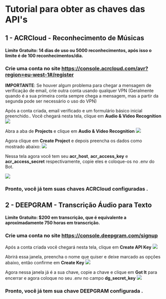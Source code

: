 # Tutorial para obter as chaves das API's

## 1 - ACRCloud - Reconhecimento de Músicas

#### Limite Gratuito: 14 dias de uso ou 5000 reconhecimentos, após isso o limite é de 100 reconhecimentos/dia.

### Crie uma conta no site https://console.acrcloud.com/avr?region=eu-west-1#/register

**IMPORTANTE**: Se houver algum problema para chegar a mensagem de verificação de email, crie outra conta usando qualquer VPN (Geralmente quando é a sua primeira conta sempre chega a mensagem, mas a partir da segunda pode ser necessário o uso do VPN)

Após a conta criada, email verificado e um formulário básico inicial preenchido.. Você chegará nesta tela, clique em **Audio & Video Recognition**
<img src="https://i.imgur.com/CeKSsjO.png"/>

Abra a aba de **Projects** e clique em **Audio & Video Recognition**
<img src="https://i.imgur.com/owgNhyv.png"/>

Agora clique em **Create Project** e depois preencha os dados como mostrado abaixo:
<img src="https://i.imgur.com/530RtLA.png"/>

Nessa tela agora você tem seu **acr_host**, **acr_access_key** e **acr_access_secret** respectivamente, copie eles e coloque-os no .env do Bot.

<img src="https://i.imgur.com/BA8aUA5.png"/>

### Pronto, você já tem suas chaves ACRCloud configuradas .

## 2 - DEEPGRAM - Transcrição Áudio para Texto

#### Limite Gratuito: $200 em transcrição, que é equivalente a aproximadamente 750 horas em transcrição.

### Crie uma conta no site https://console.deepgram.com/signup

Após a conta criada você chegará nesta tela, clique em **Create API Key**
<img src="https://i.imgur.com/2MFfmga.png">

Abrirá essa janela, preencha o nome que quiser e deixe marcado as opções abaixo, então confirme em **Create Key**
<img src="https://i.imgur.com/3YKuyKh.png">

Agora nessa janela já é a sua chave, copie a chave e clique em **Got It** para encerrar e agora coloque no seu .env no campo **dg_secret_key**
<img src="https://i.imgur.com/OSae2lZ.png">


### Pronto, você já tem sua chave DEEPGRAM configurada .



